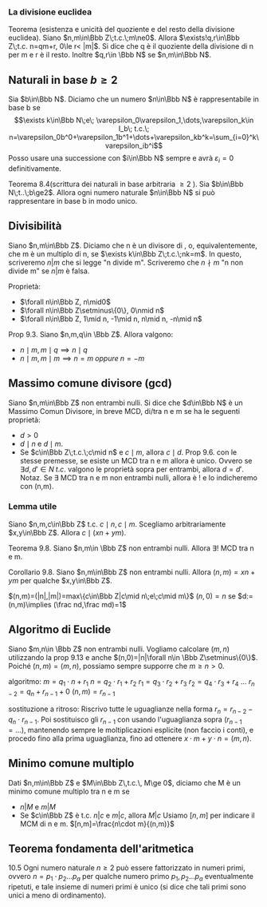 ### La divisione euclidea
Teorema (esistenza e unicità del quoziente e del resto della divisione euclidea).
Siano $n,m\in\Bbb Z\;t.c.\;m\ne0$. Allora $\exists!q,r\in\Bbb Z\;t.c. n=qm+r, 0\le r< |m|$. Si dice che q è il quoziente della divisione di n per m e r è il resto. Inoltre $q,r\in \Bbb N$ se $n,m\in\Bbb N$.

## Naturali in base $b\ge2$
Sia $b\in\Bbb N$. Diciamo che un numero $n\in\Bbb N$ è rappresentabile in base b se
$$\exists k\in\Bbb N\;e\; \varepsilon_0\varepsilon_1,\dots,\varepsilon_k\in I_b\; t.c.\; n=\varepsilon_0b^0+\varepsilon_1b^1+\dots+\varepsilon_kb^k=\sum_{i=0}^k\varepsilon_ib^i$$
Posso usare una successione con $i\in\Bbb N$ sempre e avrà $\varepsilon_i=0$ definitivamente.

Teorema 8.4(scrittura dei naturali in base arbitraria $\ge2$ ).
Sia $b\in\Bbb N\;t..\;b\ge2$. Allora ogni numero naturale $n\in\Bbb N$ si può rappresentare in base b in modo unico.

## Divisibilità
Siano $n,m\in\Bbb Z$. Diciamo che n è un divisore di , o, equivalentemente, che m è un multiplo di n, se $\exists k\in\Bbb Z\;t.c.\;nk=m$. In questo, scriveremo $n|m$ che si legge "n divide m". Scriveremo che $n\nmid m$ "n non divide m" se $n|m$ è falsa.

Proprietà:
- $\forall n\in\Bbb Z, n\mid0$
- $\forall n\in\Bbb Z\setminus\{0\}, 0\nmid n$
- $\forall n\in\Bbb Z, 1\mid n, -1\mid n, n\mid n, -n\mid n$ 

Prop 9.3. Siano $n,m,q\in \Bbb Z$. Allora valgono:
- $n\mid m,m\mid q\implies n\mid q$
- $n\mid m,m\mid m\implies n=m\;oppure\;n=-m$

## Massimo comune divisore (gcd)
Siano $n,m\in\Bbb Z$ non entrambi nulli. Si dice che $d\in\Bbb N$ è un Massimo Comun Divisore, in breve MCD, di/tra n e m se ha le seguenti proprietà:
- $d>0$
- $d\mid n$ e $d\mid m$.
- Se $c\in\Bbb Z\;t.c.\;c\mid n$ e $c\mid m$, allora $c\mid d$.
Prop 9.6. con le stesse premesse, se esiste un MCD tra n e m allora è unico. Ovvero se $\exists d,d'\in N\;t.c.$ valgono le proprietà sopra per entrambi, allora $d=d'$.
Notaz. Se $\exists$ MCD tra n e m non entrambi nulli, allora è ! e lo indicheremo con (n,m).

### Lemma utile
Siano $n,m,c\in\Bbb Z$ t.c. $c\mid n,c\mid m$. Scegliamo arbitrariamente $x,y\in\Bbb Z$. Allora $c\mid(xn+ym)$.

Teorema 9.8.
Siano $n,m\in \Bbb Z$ non entrambi nulli. Allora $\exists!$ MCD tra n e m.

Corollario 9.8.
Siano $n,m\in\Bbb Z$ non entrambi nulli. Allora $(n,m)=xn+ym$ per qualche $x,y\in\Bbb Z$.

$(n,m)=(|n|,|m|)=max\{c\in\Bbb Z|c\mid n\;e\;c\mid m\}$
$(n,0)=n$
se $d:=(n,m)\implies (\frac nd,\frac md)=1$

## Algoritmo di Euclide
Siano $m,n\in \Bbb Z$ non entrambi nulli. Vogliamo calcolare $(m,n)$ utilizzando la prop 9.13 e anche $(n,0)=|n|\forall n\in \Bbb Z\setminus\{0\}$. Poiché $(n,m)=(m,n)$, possiamo sempre supporre che $m\ge n> 0$. 

algoritmo:
$m=q_1\cdot n+r_1$
$n=q_2\cdot r_1+r_2$
$r_1=q_3\cdot r_2+r_3$
$r_2=q_4\cdot r_3+r_4$
$\dots$
$r_{n-2}=q_n+r_{n-1}+0$
$(n,m)=r_{n-1}$

sostituzione a ritroso:
Riscrivo tutte le uguaglianze nella forma $r_n=r_{n-2}-q_n\cdot r_{n-1}$.
Poi sostituisco gli $r_{n-1}$ con usando l'uguaglianza sopra ($r_{n-1}=\dots$), mantenendo sempre le moltiplicazioni esplicite (non faccio i conti), e procedo fino alla prima uguaglianza, fino ad ottenere $x\cdot m+y\cdot n=(m,n)$.

## Minimo comune multiplo
Dati $n,m\in\Bbb Z$ e $M\in\Bbb Z\,t.c.\, M\ge 0$, diciamo che M è un minimo comune multiplo tra n e m se
- $n|M$ e $m|M$
- Se $c\in\Bbb Z$ è t.c. $n|c$ e $m|c$, allora $M|c$
Usiamo $[n,m]$ per indicare il MCM di n e m.
$[n,m]=\frac{n\cdot m}{(n,m)}$

## Teorema fondamenta dell'aritmetica
10.5 Ogni numero naturale $n\ge 2$ può essere fattorizzato in numeri primi, ovvero $n=p_1\cdot p_2\dots p_a$ per qualche numero primo $p_1,p_2\dots p_a$ eventualmente ripetuti, e tale insieme di numeri primi è unico (si dice che tali primi sono unici a meno di ordinamento). 